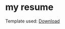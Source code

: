 # my resume
Template used: [Download](https://github.com/risingsmoke/resume/raw/master/template.docx)
